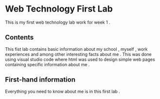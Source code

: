 # Web Technology First Lab

This is my first web technology lab work for week 1 .

## Contents

This fist lab contains basic information about my school , myself , work experiences and among other 
interesting facts about me . This was done using visual studio code where html was used to design 
simple web pages containing specific information about me . 

## First-hand information

Everything you need to know about me is in this first lab .